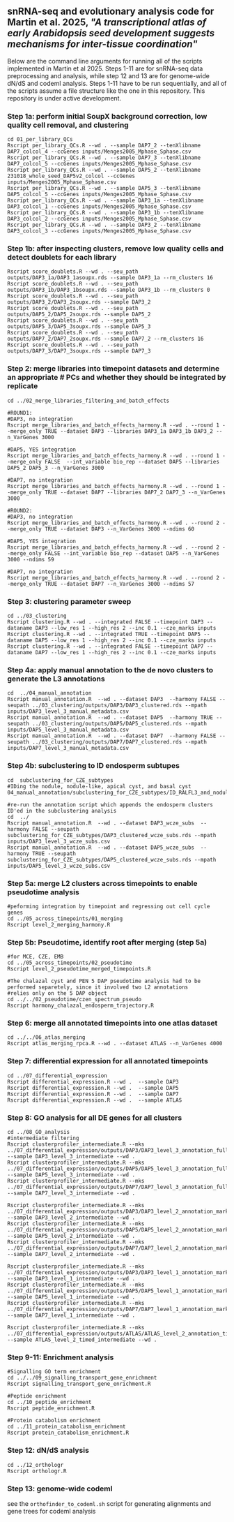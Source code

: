 ## snRNA-seq and evolutionary analysis code for Martin et al. 2025, _"A transcriptional atlas of early Arabidopsis seed development suggests mechanisms for inter-tissue coordination"_

Below are the command line arguments for running all of the scripts implemented in Martin et al 2025.
Steps 1-11 are for snRNA-seq data preprocessing and analysis, while step 12 and 13 are for genome-wide dN/dS and codeml analysis. 
Steps 1-11 have to be run sequentially, and all of the scripts assume a file structure like the one in this repository. This repository is under active development.

### Step 1a: perform initial SoupX background correction, low quality cell removal, and clustering
```
cd 01_per_library_QCs
Rscript per_library_QCs.R --wd . --sample DAP7_2 --tenXlibname DAP7_colcol_4 --ccGenes inputs/Menges2005_Mphase_Sphase.csv
Rscript per_library_QCs.R --wd . --sample DAP7_3 --tenXlibname DAP7_colcol_5 --ccGenes inputs/Menges2005_Mphase_Sphase.csv
Rscript per_library_QCs.R --wd . --sample DAP5_2 --tenXlibname 231018_whole_seed_DAP5v2_colcol --ccGenes inputs/Menges2005_Mphase_Sphase.csv
Rscript per_library_QCs.R --wd . --sample DAP5_3 --tenXlibname DAP5_colcol_5 --ccGenes inputs/Menges2005_Mphase_Sphase.csv
Rscript per_library_QCs.R --wd . --sample DAP3_1a --tenXlibname DAP3_colcol_1 --ccGenes inputs/Menges2005_Mphase_Sphase.csv
Rscript per_library_QCs.R --wd . --sample DAP3_1b --tenXlibname DAP3_colcol_2 --ccGenes inputs/Menges2005_Mphase_Sphase.csv
Rscript per_library_QCs.R --wd . --sample DAP3_2 --tenXlibname DAP3_colcol_3 --ccGenes inputs/Menges2005_Mphase_Sphase.csv
```
### Step 1b: after inspecting clusters, remove low quality cells and detect doublets for each library
```
Rscript score_doublets.R --wd . --seu_path outputs/DAP3_1a/DAP3_1asoupx.rds --sample DAP3_1a --rm_clusters 16
Rscript score_doublets.R --wd . --seu_path outputs/DAP3_1b/DAP3_1bsoupx.rds --sample DAP3_1b --rm_clusters 0
Rscript score_doublets.R --wd . --seu_path outputs/DAP3_2/DAP3_2soupx.rds --sample DAP3_2
Rscript score_doublets.R --wd . --seu_path outputs/DAP5_2/DAP5_2soupx.rds --sample DAP5_2
Rscript score_doublets.R --wd . --seu_path outputs/DAP5_3/DAP5_3soupx.rds --sample DAP5_3
Rscript score_doublets.R --wd . --seu_path outputs/DAP7_2/DAP7_2soupx.rds --sample DAP7_2 --rm_clusters 16
Rscript score_doublets.R --wd . --seu_path outputs/DAP7_3/DAP7_3soupx.rds --sample DAP7_3
```
### Step 2: merge libraries into timepoint datasets and determine an appropriate # PCs and whether they should be integrated by replicate 
```
cd ../02_merge_libraries_filtering_and_batch_effects

#ROUND1: 
#DAP3, no integration
Rscript merge_libraries_and_batch_effects_harmony.R --wd . --round 1 --merge_only TRUE --dataset DAP3 --libraries DAP3_1a DAP3_1b DAP3_2 --n_VarGenes 3000

#DAP5, YES integration
Rscript merge_libraries_and_batch_effects_harmony.R --wd . --round 1 --merge_only FALSE  --int_variable bio_rep --dataset DAP5 --libraries DAP5_2 DAP5_3 --n_VarGenes 3000

#DAP7, no integration
Rscript merge_libraries_and_batch_effects_harmony.R --wd . --round 1 --merge_only TRUE --dataset DAP7 --libraries DAP7_2 DAP7_3 --n_VarGenes 3000

#ROUND2: 
#DAP3, no integration
Rscript merge_libraries_and_batch_effects_harmony.R --wd . --round 2 --merge_only TRUE --dataset DAP3 --n_VarGenes 3000 --ndims 60

#DAP5, YES integration
Rscript merge_libraries_and_batch_effects_harmony.R --wd . --round 2 --merge_only FALSE --int_variable bio_rep --dataset DAP5 --n_VarGenes 3000 --ndims 59

#DAP7, no integration
Rscript merge_libraries_and_batch_effects_harmony.R --wd . --round 2 --merge_only TRUE --dataset DAP7 --n_VarGenes 3000 --ndims 57
```
### Step 3: clustering parameter sweep
```
cd ../03_clustering
Rscript clustering.R --wd . --integrated FALSE --timepoint DAP3 --dataname DAP3 --low_res 1 --high_res 2 --inc 0.1 --cze_marks inputs
Rscript clustering.R --wd . --integrated TRUE --timepoint DAP5 --dataname DAP5 --low_res 1 --high_res 2 --inc 0.1 --cze_marks inputs
Rscript clustering.R --wd . --integrated FALSE --timepoint DAP7 --dataname DAP7 --low_res 1 --high_res 2 --inc 0.1 --cze_marks inputs
```
### Step 4a: apply manual annotation to the de novo clusters to generate the L3 annotations
```
cd  ../04_manual_annotation
Rscript manual_annotation.R  --wd . --dataset DAP3  --harmony FALSE --seupath ../03_clustering/outputs/DAP3/DAP3_clustered.rds --mpath inputs/DAP3_level_3_manual_metadata.csv
Rscript manual_annotation.R  --wd . --dataset DAP5  --harmony TRUE --seupath ../03_clustering/outputs/DAP5/DAP5_clustered.rds --mpath inputs/DAP5_level_3_manual_metadata.csv
Rscript manual_annotation.R  --wd . --dataset DAP7  --harmony FALSE --seupath ../03_clustering/outputs/DAP7/DAP7_clustered.rds --mpath inputs/DAP7_level_3_manual_metadata.csv
```
### Step 4b: subclustering to ID endosperm subtupes
```
cd  subclustering_for_CZE_subtypes
#IDing the nodule, nodule-like, apical cyst, and basal cyst
04_manual_annotation/subclustering_for_CZE_subtypes/ID_RALFL3_and_nodule.R

#re-run the annotation script which appends the endosperm clusters ID'ed in the subclustering analysis 
cd  ../
Rscript manual_annotation.R  --wd . --dataset DAP3_wcze_subs  --harmony FALSE --seupath subclustering_for_CZE_subtypes/DAP3_clustered_wcze_subs.rds --mpath inputs/DAP3_level_3_wcze_subs.csv
Rscript manual_annotation.R  --wd . --dataset DAP5_wcze_subs  --harmony TRUE --seupath subclustering_for_CZE_subtypes/DAP5_clustered_wcze_subs.rds --mpath inputs/DAP5_level_3_wcze_subs.csv
```
### Step 5a: merge L2 clusters across timepoints to enable pseudotime analysis
```
#peforming integration by timepoint and regressing out cell cycle genes
cd ../05_across_timepoints/01_merging
Rscript level_2_merging_harmony.R
```
### Step 5b: Pseudotime, identify root after merging (step 5a)
```
#for MCE, CZE, EMB
cd ../05_across_timepoints/02_pseudotime
Rscript level_2_pseudotime_merged_timepoints.R

#The chalazal cyst and PEN 5 DAP pseudotime analysis had to be performed separetely, since it involved two L2 annotations
#relies only on the 5 DAP object
cd ../../02_pseudotime/czen_spectrum_pseudo
Rscript harmony_chalazal_endosperm_trajectory.R
```

### Step 6: merge all annotated timepoints into one atlas dataset
```
cd ../../06_atlas_merging
Rscript atlas_merging_rpca.R --wd . --dataset ATLAS --n_VarGenes 4000
```

### Step 7: differential expression for all annotated timepoints 
```
cd ../07_differential_expression
Rscript differential_expression.R --wd .  --sample DAP3
Rscript differential_expression.R --wd .  --sample DAP5
Rscript differential_expression.R --wd .  --sample DAP7
Rscript differential_expression.R --wd .  --sample ATLAS
```
### Step 8: GO analysis for all DE genes for all clusters
```
cd ../08_GO_analysis
#intermediate filtering
Rscript clusterprofiler_intermediate.R --mks ../07_differential_expression/outputs/DAP3/DAP3_level_3_annotation_full_markers.csv --sample DAP3_level_3_intermediate --wd .
Rscript clusterprofiler_intermediate.R --mks ../07_differential_expression/outputs/DAP5/DAP5_level_3_annotation_full_markers.csv --sample DAP5_level_3_intermediate --wd .
Rscript clusterprofiler_intermediate.R --mks ../07_differential_expression/outputs/DAP7/DAP7_level_3_annotation_full_markers.csv --sample DAP7_level_3_intermediate --wd .

Rscript clusterprofiler_intermediate.R --mks ../07_differential_expression/outputs/DAP3/DAP3_level_2_annotation_markers.csv --sample DAP3_level_2_intermediate --wd .
Rscript clusterprofiler_intermediate.R --mks ../07_differential_expression/outputs/DAP5/DAP5_level_2_annotation_markers.csv --sample DAP5_level_2_intermediate --wd .
Rscript clusterprofiler_intermediate.R --mks ../07_differential_expression/outputs/DAP7/DAP7_level_2_annotation_markers.csv --sample DAP7_level_2_intermediate --wd .

Rscript clusterprofiler_intermediate.R --mks ../07_differential_expression/outputs/DAP3/DAP3_level_1_annotation_markers.csv --sample DAP3_level_1_intermediate --wd .
Rscript clusterprofiler_intermediate.R --mks ../07_differential_expression/outputs/DAP5/DAP5_level_1_annotation_markers.csv --sample DAP5_level_1_intermediate --wd .
Rscript clusterprofiler_intermediate.R --mks ../07_differential_expression/outputs/DAP7/DAP7_level_1_annotation_markers.csv --sample DAP7_level_1_intermediate --wd .

Rscript clusterprofiler_intermediate.R --mks ../07_differential_expression/outputs/ATLAS/ATLAS_level_2_annotation_timed_final_markers.csv --sample ATLAS_level_2_timed_intermediate --wd .
```
### Step 9-11: Enrichment analysis 
```
#Signalling GO term enrichment
cd ../../09_signalling_transport_gene_enrichment
Rscript signalling_transport_gene_enrichment.R

#Peptide enrichment
cd ../10_peptide_enrichment
Rscript peptide_enrichment.R

#Protein catabolism enrichment
cd ../11_protein_catabolism_enrichment
Rscript protein_catabolism_enrichment.R
```
### Step 12: dN/dS analysis ###
```
cd ../12_orthologr
Rscript orthologr.R

```
### Step 13: genome-wide codeml ###
see the ```orthofinder_to_codeml.sh``` script for generating alignments and gene trees for codeml analysis







